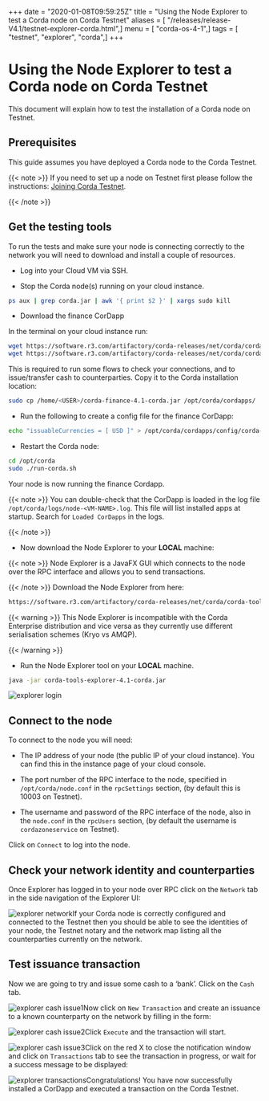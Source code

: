 +++
date = "2020-01-08T09:59:25Z"
title = "Using the Node Explorer to test a Corda node on Corda Testnet"
aliases = [ "/releases/release-V4.1/testnet-explorer-corda.html",]
menu = [ "corda-os-4-1",]
tags = [ "testnet", "explorer", "corda",]
+++


# Using the Node Explorer to test a Corda node on Corda Testnet

This document will explain how to test the installation of a Corda node on Testnet.


## Prerequisites

This guide assumes you have deployed a Corda node to the Corda Testnet.


{{< note >}}
If you need to set up a node on Testnet first please follow the instructions: [Joining Corda Testnet](corda-testnet-intro.md).

{{< /note >}}

## Get the testing tools

To run the tests and make sure your node is connecting correctly to the network you will need to download and install a
                couple of resources.


* Log into your Cloud VM via SSH.


* Stop the Corda node(s) running on your cloud instance.

```bash
ps aux | grep corda.jar | awk '{ print $2 }' | xargs sudo kill
```

* Download the finance CorDapp

In the terminal on your cloud instance run:

```bash
wget https://software.r3.com/artifactory/corda-releases/net/corda/corda-finance-contracts/4.1/corda-finance-contracts-4.1.jar
wget https://software.r3.com/artifactory/corda-releases/net/corda/corda-finance-workflows/4.1/corda-finance-workflows-4.1.jar
```
This is required to run some flows to check your connections, and to issue/transfer cash to counterparties. Copy it to
                        the Corda installation location:

```bash
sudo cp /home/<USER>/corda-finance-4.1-corda.jar /opt/corda/cordapps/
```

* Run the following to create a config file for the finance CorDapp:

```bash
echo "issuableCurrencies = [ USD ]" > /opt/corda/cordapps/config/corda-finance-4.1-corda.conf
```

* Restart the Corda node:

```bash
cd /opt/corda
sudo ./run-corda.sh
```
Your node is now running the finance Cordapp.


{{< note >}}
You can double-check that the CorDapp is loaded in the log file `/opt/corda/logs/node-<VM-NAME>.log`. This
                            file will list installed apps at startup. Search for `Loaded CorDapps` in the logs.

{{< /note >}}

* Now download the Node Explorer to your **LOCAL** machine:


{{< note >}}
Node Explorer is a JavaFX GUI which connects to the node over the RPC interface and allows you to send transactions.

{{< /note >}}
Download the Node Explorer from here:

```bash
https://software.r3.com/artifactory/corda-releases/net/corda/corda-tools-explorer/4.1-corda/corda-tools-explorer-4.1-corda.jar
```

{{< warning >}}
This Node Explorer is incompatible with the Corda Enterprise distribution and vice versa as they currently
                            use different serialisation schemes (Kryo vs AMQP).

{{< /warning >}}


* Run the Node Explorer tool on your **LOCAL** machine.

```bash
java -jar corda-tools-explorer-4.1-corda.jar
```
![explorer login](resources/explorer-login.png "explorer login")

## Connect to the node

To connect to the node you will need:


* The IP address of your node (the public IP of your cloud instance). You can find this in the instance page of your cloud console.


* The port number of the RPC interface to the node, specified in `/opt/corda/node.conf` in the `rpcSettings` section,
                        (by default this is 10003 on Testnet).


* The username and password of the RPC interface of the node, also in the `node.conf` in the `rpcUsers` section,
                        (by default the username is `cordazoneservice` on Testnet).


Click on `Connect` to log into the node.


## Check your network identity and counterparties

Once Explorer has logged in to your node over RPC click on the `Network` tab in the side navigation of the Explorer UI:

![explorer network](resources/explorer-network.png "explorer network")If your Corda node is correctly configured and connected to the Testnet then you should be able to see the identities of
                your node, the Testnet notary and the network map listing all the counterparties currently on the network.


## Test issuance transaction

Now we are going to try and issue some cash to a ‘bank’. Click on the `Cash` tab.

![explorer cash issue1](resources/explorer-cash-issue1.png "explorer cash issue1")Now click on `New Transaction` and create an issuance to a known counterparty on the network by filling in the form:

![explorer cash issue2](resources/explorer-cash-issue2.png "explorer cash issue2")Click `Execute` and the transaction will start.

![explorer cash issue3](resources/explorer-cash-issue3.png "explorer cash issue3")Click on the red X to close the notification window and click on `Transactions` tab to see the transaction in progress,
                or wait for a success message to be displayed:

![explorer transactions](resources/explorer-transactions.png "explorer transactions")Congratulations! You have now successfully installed a CorDapp and executed a transaction on the Corda Testnet.


